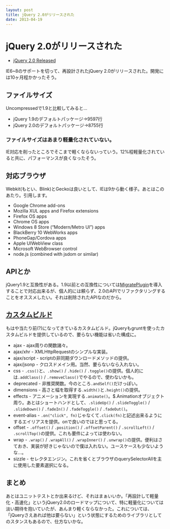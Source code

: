 ```yaml
---
layout: post
title: jQuery 2.0がリリースされた
date: 2013-04-19
---
```


# jQuery 2.0がリリースされた

- [jQuery 2.0 Released](http://blog.jquery.com/2013/04/18/jquery-2-0-released/)

IE6~8のサポートを切って、再設計されたjQuery 2.0がリリースされた。開発には10ヶ月程かかったそう。

## ファイルサイズ

Uncompressedで1.9と比較してみると…

- jQuery 1.9のデフォルトパッケージ→9597行
- jQuery 2.0のデフォルトパッケージ→8755行

### ファイルサイズはあまり軽量化されていない。

IE対応を削ったところでそこまで軽くならないっていう。12%程軽量化されていると共に、パフォーマンスが良くなったそう。

## 対応ブラウザ

Webkit(もとい、Blink)とGeckoは良いとして、IEは9から動く様子。あとはこのあたり。引用します。

- Google Chrome add-ons
- Mozilla XUL apps and Firefox extensions
- Firefox OS apps
- Chrome OS apps
- Windows 8 Store (“Modern/Metro UI”) apps
- BlackBerry 10 WebWorks apps
- PhoneGap/Cordova apps
- Apple UIWebView class
- Microsoft WebBrowser control
- node.js (combined with jsdom or similar)

## APIとか

jQuery1.9と互換性がある。1.9以前との互換性については[MigratePlugin](https://github.com/jquery/jquery-migrate/#readme)を導入することで対応出来るが、個人的には頼らず、2.0のAPIでリファクタリングすることをオススメしたい。それは削除されたAPIなのだから。

## [カスタムビルド](https://github.com/jquery/jquery/#how-to-build-your-own-jquery)

もはや当たり前(?)になってきているカスタムビルド。jQueryもgruntを使ったカスタムビルドを提供しているので、要らない機能は省いた構成に。

- ajax - ajax周りの関数諸々。
- ajax/xhr - XMLHttpRequestのシンプルな実装。
- ajax/script - scriptの非同期ダウンロードメソッドの提供。
- ajax/jsonp - クロスドメイン用。当然、要らないなら入れない。
- css - `.css()`と、`.show()` / `.hide()` / `.toggle()`の提供。個人的には`.addClass()` / `.removeClass()`でやるので、使わないかも。
- deprecated - 非推奨関数。今のところ`.andSelf()`だけっぽい。
- dimensions - 高さと幅を取得する`.width()`と`.height()`の提供。
- effects - アニメーションを実現する`.animate()`。$.Animationオブジェクト周り。あとはショートハンドとして、`.slideUp()` / `.slideToggle()` / `.slideDown()` / `.fadeIn()` / `.fadeToggle()` / `.fadeOut()`。
- event-alias - `.on("click", fn)`じゃなくて`.click(fn)`と記述出来るようにするエイリアスを提供。onで良いのではと思ってる。
- offset - `.offset()` / `.position()` / `.offsetParent()` / `.scrollLeft()` / `.scrollTop()`の提供。これも要件によっては使わない。
- wrap - `.wrap()` / `.wrapAll()` / `.wrapInner()` / `.unwrap()`の提供。便利はさておき、実装が好きじゃないので僕は入れない。ユースケースも少ないような…。
- sizzle - セレクタエンジン。これを省くとブラウザのquerySelectorAllを主に使用した要素選択になる。

## まとめ

あとはユニットテストとか出来るけど、それはまぁいいか。「再設計して軽量化・高速化」というjQuery2.0のロードマップについて、特に軽量化については淡い期待を抱いていたが、あんまり軽くならなかった。これについては、「jQueryさえあれば他は要らない」という状態にするためのライブラリとしてのスタンスもあるので、仕方ないかな。